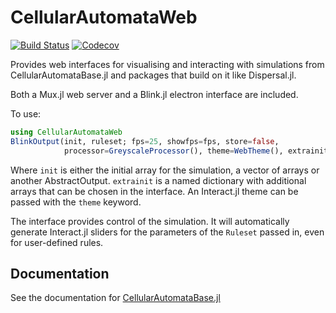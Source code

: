 # CellularAutomataWeb

[![Build Status](https://travis-ci.com/rafaqz/CellularAutomataWeb.jl.svg?branch=master)](https://travis-ci.com/rafaqz/CellularAutomataWeb.jl)
[![Codecov](https://codecov.io/gh/rafaqz/CellularAutomataWeb.jl/branch/master/graph/badge.svg)](https://codecov.io/gh/rafaqz/CellularAutomataWeb.jl)

Provides web interfaces for visualising and interacting with simulations from 
CellularAutomataBase.jl and packages that build on it like Dispersal.jl. 

Both a Mux.jl web server and a Blink.jl electron interface are included.


To use:

```julia
using CellularAutomataWeb
BlinkOutput(init, ruleset; fps=25, showfps=fps, store=false,
            processor=GreyscaleProcessor(), theme=WebTheme(), extrainit=Dict())
```

Where `init` is either the initial array for the simulation, a vector of arrays or another AbstractOutput. 
`extrainit` is a named dictionary with additional arrays that can be chosen in the interface. An
Interact.jl theme can be passed with the `theme` keyword.

The interface provides control of the simulation. It will automatically generate 
Interact.jl sliders for the parameters of the `Ruleset` passed in, even for
user-defined rules.

## Documentation

See the documentation for [CellularAutomataBase.jl](https://rafaqz.github.io/CellularAutomataBase.jl/dev/)
